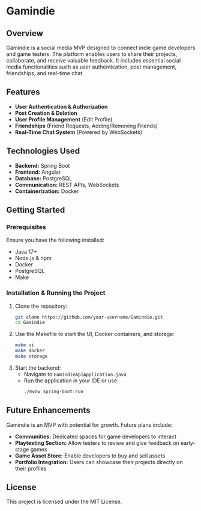 # Gamindie

## Overview
Gamindie is a social media MVP designed to connect indie game developers and game testers. The platform enables users to share their projects, collaborate, and receive valuable feedback. It includes essential social media functionalities such as user authentication, post management, friendships, and real-time chat.

## Features
- **User Authentication & Authorization**
- **Post Creation & Deletion**
- **User Profile Management** (Edit Profile)
- **Friendships** (Friend Requests, Adding/Removing Friends)
- **Real-Time Chat System** (Powered by WebSockets)

## Technologies Used
- **Backend:** Spring Boot
- **Frontend:** Angular
- **Database:** PostgreSQL
- **Communication:** REST APIs, WebSockets
- **Containerization:** Docker

## Getting Started
### Prerequisites
Ensure you have the following installed:
- Java 17+
- Node.js & npm
- Docker
- PostgreSQL
- Make

### Installation & Running the Project
1. Clone the repository:
   ```sh
   git clone https://github.com/your-username/Gamindie.git
   cd Gamindie
   ```
2. Use the Makefile to start the UI, Docker containers, and storage:
   ```sh
   make ui
   make docker
   make storage
   ```
3. Start the backend:
   - Navigate to `GamindieApiApplication.java`
   - Run the application in your IDE or use:
     ```sh
     ./mvnw spring-boot:run
     ```

## Future Enhancements
Gamindie is an MVP with potential for growth. Future plans include:
- **Communities:** Dedicated spaces for game developers to interact
- **Playtesting Section:** Allow testers to review and give feedback on early-stage games
- **Game Asset Store:** Enable developers to buy and sell assets
- **Portfolio Integration:** Users can showcase their projects directly on their profiles

## License
This project is licensed under the MIT License.

